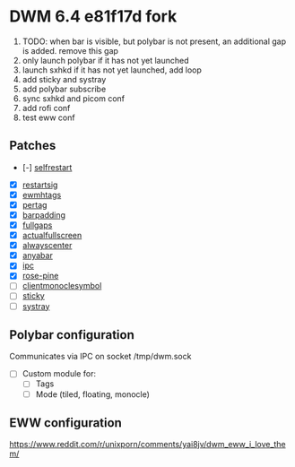 # DWM 6.4 e81f17d fork

1. TODO: when bar is visible, but polybar is not present, an additional gap is added. remove this gap
2. only launch polybar if it has not yet launched
3. launch sxhkd if it has not yet launched, add loop
3. add sticky and systray
4. add polybar subscribe
5. sync sxhkd and picom conf
6. add rofi conf
7. test eww conf


## Patches
- [-] [selfrestart](https://dwm.suckless.org/patches/selfrestart/dwm-r1615-selfrestart.diff)
- [x] [restartsig](https://dwm.suckless.org/patches/restartsig/dwm-restartsig-20180523-6.2.diff)
- [x] [ewmhtags](https://dwm.suckless.org/patches/ewmhtags/dwm-ewmhtags-6.2.diff)
- [x] [pertag](https://dwm.suckless.org/patches/pertag/dwm-pertag-20200914-61bb8b2.diff)
- [x] [barpadding](https://dwm.suckless.org/patches/barpadding/dwm-barpadding-20211020-a786211.diff)
- [x] [fullgaps](https://dwm.suckless.org/patches/fullgaps/dwm-fullgaps-6.4.diff)
- [x] [actualfullscreen](https://dwm.suckless.org/patches/actualfullscreen/dwm-actualfullscreen-20211013-cb3f58a.diff)
- [x] [alwayscenter](https://dwm.suckless.org/patches/alwayscenter/dwm-alwayscenter-20200625-f04cac6.diff)
- [x] [anyabar](https://dwm.suckless.org/patches/anybar/dwm-anybar-20200810-bb2e722.diff)
- [x] [ipc](https://dwm.suckless.org/patches/ipc/dwm-ipc-20201106-f04cac6.diff)
- [x] [rose-pine](https://raw.githubusercontent.com/motolla/dwm-rose/main/colors/rose-pine.h)
- [ ] [clientmonoclesymbol](https://dwm.suckless.org/patches/clientmonoclesymbol/)
- [ ] [sticky](https://dwm.suckless.org/patches/sticky/dwm-sticky-6.4.diff)
- [ ] [systray](https://dwm.suckless.org/patches/systray/dwm-systray-6.4.diff)

## Polybar configuration

Communicates via IPC on socket /tmp/dwm.sock

- [ ] Custom module for:
  + [ ] Tags
  + [ ] Mode (tiled, floating, monocle)

## EWW configuration

https://www.reddit.com/r/unixporn/comments/yai8jv/dwm_eww_i_love_them/
